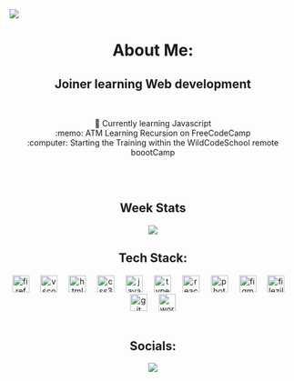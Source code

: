 
<img src="https://visitor-badge.laobi.icu/badge?page_id=RMOoNFID.RMOoNFID"/>
<div align="center">
<img src="https://readme-typing-svg.herokuapp.com?font=Jersey+15&weight=700&size=40&duration=3000&center=true&multiline=true&width=1000&height=150&lines=Welcome+to+;my+Github+Page" alt="" /></a>



<br>

<h1>About Me:</h1>
<h2>Joiner learning Web development </h2>
  <br>
  <p>
  🌱 Currently learning Javascript<br>  
  :memo: ATM Learning Recursion on FreeCodeCamp<br>
  :computer: Starting the Training within the WildCodeSchool remote boootCamp<br>
  <br>
  </p>
 
<br>
<h2>Week Stats</h2>
<div align="center">
<img src="https://github-readme-stats.vercel.app/api?username=RMOoNFID&show_icons=true&theme=transparent"/>



<br>

<h2>Tech Stack:</h2>
<div align="center">
  <img src="https://cdn.jsdelivr.net/gh/devicons/devicon/icons/firefox/firefox-original.svg" height="30" alt="firefox logo"  />
  <img width="12" />
  <img src="https://cdn.jsdelivr.net/gh/devicons/devicon/icons/vscode/vscode-original.svg" height="30" alt="vscode logo"  />
  <img width="12" />
  <img src="https://cdn.jsdelivr.net/gh/devicons/devicon/icons/html5/html5-original.svg" height="30" alt="html5 logo"  />
  <img width="12" />
  <img src="https://cdn.jsdelivr.net/gh/devicons/devicon/icons/css3/css3-original.svg" height="30" alt="css3 logo"  />
  <img width="12" />
  <img src="https://cdn.jsdelivr.net/gh/devicons/devicon/icons/javascript/javascript-original.svg" height="30" alt="javascript logo"  />
  <img width="12" />
  <img src="https://cdn.jsdelivr.net/gh/devicons/devicon/icons/typescript/typescript-original.svg" height="30" alt="typescript logo"  />
  <img width="12" />
  <img src="https://cdn.jsdelivr.net/gh/devicons/devicon/icons/react/react-original.svg" height="30" alt="react logo"  />
  <img width="12" />
  <img src="https://cdn.jsdelivr.net/gh/devicons/devicon/icons/photoshop/photoshop-plain.svg" height="30" alt="photoshop logo"  />
  <img width="12" />
  <img src="https://cdn.jsdelivr.net/gh/devicons/devicon/icons/figma/figma-original.svg" height="30" alt="figma logo"  />
  <img width="12" />
  <img src="https://cdn.jsdelivr.net/gh/devicons/devicon/icons/filezilla/filezilla-plain.svg" height="30" alt="filezilla logo"  />
  <img width="12" />
  <img src="https://cdn.jsdelivr.net/gh/devicons/devicon/icons/git/git-original.svg" height="30" alt="git logo"  />
  <img width="12" />

  
  <img src="https://cdn.jsdelivr.net/gh/devicons/devicon/icons/wordpress/wordpress-original.svg" height="30" alt="wordpress logo"  />
</div>

<br>

<h2>Socials:</h2>
<a href="https://bsky.app/profile/rmoond.bsky.social"><img  align="center" src="https://img.shields.io/badge/bluesky-0285FF?style=for-the-badge&logo=bluesky&logoColor=%23FFFFFF"> </a>

